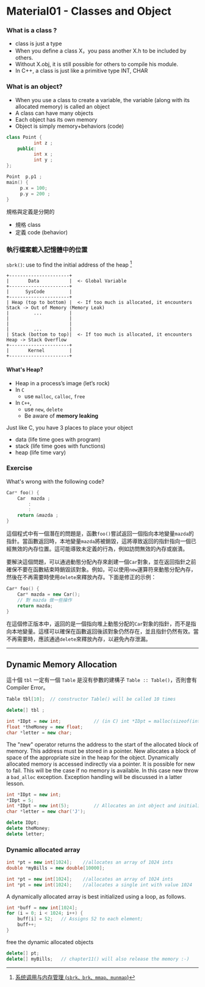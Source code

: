 # Material01 - Classes and Object

### What is a class ?

- class is just a type
- When you define a class X，you pass another X.h to be included by others.
- Without X.obj, it is still possible for others to compile his module.
- In C++, a class is just like a primitive type INT, CHAR

### What is an object?

- When you use a class to create a variable, the variable (along with its allocated memory) is called an object
- A class can have many objects
- Each object has its own memory
- Object is simply memory+behaviors (code)

```cpp
class Point {
          int z ;
    public:
          int x ;
          int y ;
};

Point  p,p1 ;
main() {
     p.x = 100;
     p.y = 200 ;
}
```

規格與定義是分開的

- 規格 class
- 定義 code (behavior)

### 執行檔案載入記憶體中的位置

`sbrk()`: use to find the initial address of the heap [^1]

```
+----------------------+
|       Data           |  <- Global Variable
+----------------------+
|      SysCode         |
+----------------------+
| Heap (top to bottom) |  <- If too much is allocated, it encounters Stack -> Out of Memory (Memory Leak)
|         ...          |
|                      |
|                      |
|         ...          |
| Stack (bottom to top)|  <- If too much is allocated, it encounters Heap -> Stack Overflow
+----------------------+
|       Kernel         |
+----------------------+
```

#### What's Heap?

- Heap in a process’s image (let’s rock)
- In `C`
  - use `malloc`, `calloc`, `free`
- In `C++`,
  - use `new`, `delete`
  - Be aware of **memory leaking**

Just like C, you have 3 places to place your object

- data (life time goes with program)
- stack (life time goes with functions)
- heap (life time vary)

### Exercise

What's wrong with the following code?

```cpp
Car* foo() {
    Car  mazda ;
        :
        :
    return &mazda ;
}
```

這個程式中有一個潛在的問題是，函數`foo()`嘗試返回一個指向本地變量`mazda`的指針。當函數返回時，本地變量`mazda`將被銷毀，這將導致返回的指針指向一個已經無效的內存位置。這可能導致未定義的行為，例如訪問無效的內存或崩潰。

要解決這個問題，可以通過動態分配內存來創建一個`Car`對象，並在返回指針之前確保不要在函數結束時銷毀該對象。例如，可以使用`new`運算符來動態分配內存，然後在不再需要時使用`delete`來釋放內存。下面是修正的示例：

```cpp
Car* foo() {
    Car* mazda = new Car();
    // 對 mazda 做一些操作
    return mazda;
}
```

在這個修正版本中，返回的是一個指向堆上動態分配的`Car`對象的指針，而不是指向本地變量。這樣可以確保在函數返回後該對象仍然存在，並且指針仍然有效。當不再需要時，應該通過`delete`來釋放內存，以避免內存泄漏。

---

## Dynamic Memory Allocation

這十個 `tbl` 一定有一個 `Table` 是沒有參數的建構子 `Table :: Table()`，否則會有 Compiler Error。
```cpp
Table tbl[10];  // constructor Table() will be called 10 times

delete[] tbl ;
```

```cpp
int *IDpt = new int;            // (in C) int *IDpt = malloc(sizeof(int));
float *theMoney = new float; 
char *letter = new char; 
```

The "new" operator returns the address to the start of the allocated block of memory. This address must be stored in a pointer. New allocates a block of space of the appropriate size in the heap for the object. Dynamically allocated memory is accessed indirectly via a pointer. It is possible for new to fail. This will be the case if no memory is available. In this case new throw a `bad_alloc` exception. Exception handling will be discussed in a latter lesson. 


```cpp
int *IDpt = new int; 
*IDpt = 5;  
int *IDpt = new int(5);         // Allocates an int object and initializes it to value 5. 
char *letter = new char('J'); 
```

```cpp
delete IDpt; 
delete theMoney; 
delete letter; 
```


### Dynamic allocated array

```cpp
int *pt = new int[1024];    //allocates an array of 1024 ints
double *myBills = new double[10000];

int *pt = new int[1024];    //allocates an array of 1024 ints
int *pt = new int(1024);    //allocates a single int with value 1024 
```

A dynamically allocated array is best initialized using a loop, as follows. 

```cpp
int *buff = new int[1024]; 
for (i = 0; i < 1024; i++) { 
    buff[i] = 52; 	// Assigns 52 to each element; 
    buff++; 
}
```

free the dynamic allocated objects

```cpp
delete[] pt; 
delete[] myBills;   // chapter11() will also release the memory :-)  
```




[^1]: [系统调用与内存管理 (`sbrk、brk、mmap、munmap`)](https://blog.csdn.net/Apollon_krj/article/details/54565768)
